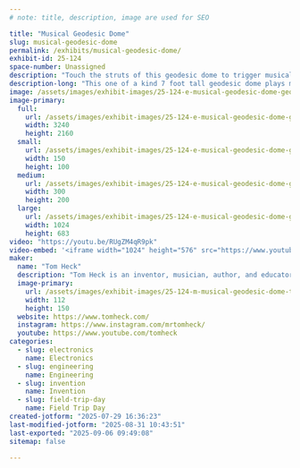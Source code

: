 ```yaml
---
# note: title, description, image are used for SEO

title: "Musical Geodesic Dome"
slug: musical-geodesic-dome
permalink: /exhibits/musical-geodesic-dome/
exhibit-id: 25-124
space-number: Unassigned
description: "Touch the struts of this geodesic dome to trigger musical sound. Fun and interactive!"
description-long: "This one of a kind 7 foot tall geodesic dome plays music when you touch the struts of the dome. You can play by yourself or collaborate with others. It's a combination of art, geometry, and architecture!"
image: /assets/images/exhibit-images/25-124-e-musical-geodesic-dome-geodesic-dome-musical-300x200.jpg
image-primary: 
  full:
    url: /assets/images/exhibit-images/25-124-e-musical-geodesic-dome-geodesic-dome-musical-full.jpg
    width: 3240
    height: 2160
  small:
    url: /assets/images/exhibit-images/25-124-e-musical-geodesic-dome-geodesic-dome-musical-150x100.jpg
    width: 150
    height: 100
  medium:
    url: /assets/images/exhibit-images/25-124-e-musical-geodesic-dome-geodesic-dome-musical-300x200.jpg
    width: 300
    height: 200
  large:
    url: /assets/images/exhibit-images/25-124-e-musical-geodesic-dome-geodesic-dome-musical-1024x683.jpg
    width: 1024
    height: 683
video: "https://youtu.be/RUgZM4qR9pk"
video-embed: '<iframe width="1024" height="576" src="https://www.youtube.com/embed/RUgZM4qR9pk?feature=oembed" frameborder="0" allow="accelerometer; autoplay; clipboard-write; encrypted-media; gyroscope; picture-in-picture; web-share" referrerpolicy="strict-origin-when-cross-origin" allowfullscreen title="Musical Geodesic Dome - interactive art installation"></iframe>'
maker: 
  name: "Tom Heck"
  description: "Tom Heck is an inventor, musician, author, and educator who lives in Asheville, NC. Tom has written articles for MAKE Magazine. He has trained K12 educators throughout the US and Canada how to teach Invention Literacy in the classroom. Tom has written multiple books and has spoken on the TEDx stage. Tom is one of the volunteer organizers of the Asheville Maker Faire."
  image-primary:
    url: /assets/images/exhibit-images/25-124-m-musical-geodesic-dome-tom-heck-horse-112x150.jpg
    width: 112
    height: 150
  website: https://www.tomheck.com/
  instagram: https://www.instagram.com/mrtomheck/
  youtube: https://www.youtube.com/tomheck
categories: 
  - slug: electronics
    name: Electronics
  - slug: engineering
    name: Engineering
  - slug: invention
    name: Invention
  - slug: field-trip-day
    name: Field Trip Day
created-jotform: "2025-07-29 16:36:23"
last-modified-jotform: "2025-08-31 10:43:51"
last-exported: "2025-09-06 09:49:08"
sitemap: false

---
```

